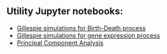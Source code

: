 

## Utility Jupyter notebooks:

* <a href="https://htmlpreview.github.io/?https://github.com/andreariba/teaching-notebook/blob/main/html/Gillespie_simulations-Birth-Death.html"> Gillespie simulations for Birth-Death process </a>
* <a href="https://htmlpreview.github.io/?https://github.com/andreariba/teaching-notebook/blob/main/html/Gillespie_simulations-mRNA_protein.html"> Gillespie simulations for gene expression process </a>
* <a href="https://htmlpreview.github.io/?https://github.com/andreariba/teaching-notebook/blob/main/html/Principal_Component_Analysis.html"> Principal Component Analysis </a>




